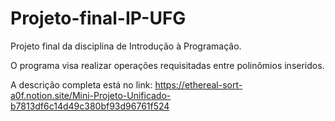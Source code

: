 # Projeto-final-IP-UFG
Projeto final da disciplina de Introdução à Programação.

O programa visa realizar operações requisitadas entre polinômios inseridos.


A descrição completa está no link: https://ethereal-sort-a0f.notion.site/Mini-Projeto-Unificado-b7813df6c14d49c380bf93d96761f524
